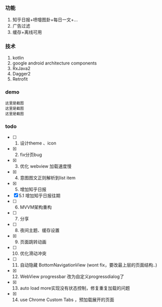 ### 功能

1. 知乎日报+喷嚏图卦+每日一文+...
2. 广告过滤
3. 缓存+离线可用

### 技术

1. kotlin
2. google android architecture components
3. RxJava2
4. Dagger2
5. Retrofit

### demo

    这里是截图
    这里是截图
    这里是截图

### todo

* [ ] 1. 设计theme 、icon
* [x] 2. fix分页bug
* [x] 3. 优化 webview 加载速度慢
* [x] 4. 意图图文正则解析到list item
* [x] 5. 增加知乎日报
* [x] 5.1 增加知乎日报往期
* [ ] 6. MVVM架构重构
* [ ] 7. 分享
* [ ] 8. 夜间主题、缓存设置
* [x] 9. 页面跳转动画
* [ ] 10. 优化滑动冲突
* [ ] 11. 自动隐藏 BottomNavigationView (wont fix，要改最上层的页面结构..) 
* [x] 12. WebView progressbar 改为自定义progressdialog了
* [x] 13. auto load more实现没有状态控制，修复重复加载的问题
* [x] 14. use Chrome Custom Tabs ，预加载展开的页面

